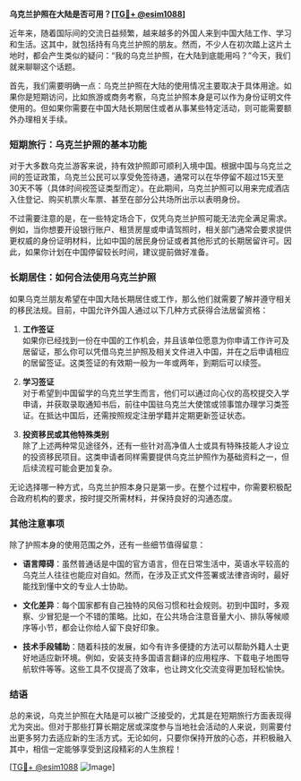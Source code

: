 **乌克兰护照在大陆是否可用？[[TG💪+ @esim1088](https://t.me/s/esim1088)]**

近年来，随着国际间的交流日益频繁，越来越多的外国人来到中国大陆工作、学习和生活。这其中，就包括持有乌克兰护照的朋友。然而，不少人在初次踏上这片土地时，都会产生类似的疑问：“我的乌克兰护照，在大陆到底能用吗？”今天，我们就来聊聊这个话题。

首先，我们需要明确一点：乌克兰护照在大陆的使用情况主要取决于具体用途。如果你是短期访问，比如旅游或商务考察，乌克兰护照本身是可以作为身份证明文件使用的。但如果你需要在中国大陆长期居住或者从事某些特定活动，则可能需要额外办理相关手续。

### **短期旅行：乌克兰护照的基本功能**

对于大多数乌克兰游客来说，持有效护照即可顺利入境中国。根据中国与乌克兰之间的签证政策，乌克兰公民可以享受免签待遇，通常可以在华停留不超过15天至30天不等（具体时间视签证类型而定）。在此期间，乌克兰护照可以用来完成酒店入住登记、购买机票火车票、甚至在部分公共场所出示以表明身份。

不过需要注意的是，在一些特定场合下，仅凭乌克兰护照可能无法完全满足需求。例如，当你想要开设银行账户、租赁房屋或申请驾照时，相关部门通常会要求提供更权威的身份证明材料，比如中国的居民身份证或者其他形式的长期居留许可。因此，如果你计划在中国停留较长时间，建议提前做好准备。

### **长期居住：如何合法使用乌克兰护照**

如果乌克兰朋友希望在中国大陆长期居住或工作，那么他们就需要了解并遵守相关的移民法规。目前，中国允许外国人通过以下几种方式获得合法居留资格：

1. **工作签证**  
   如果你已经找到一份在中国的工作机会，并且该单位愿意为你申请工作许可及居留证，那么你可以凭借乌克兰护照及相关文件进入中国，并在之后申请相应的居留签证。这类签证的有效期一般为一年或两年，到期后可以续签。

2. **学习签证**  
   对于希望到中国留学的乌克兰学生而言，他们可以通过向心仪的高校提交入学申请，并获取录取通知书后，前往中国驻乌克兰大使馆或领事馆办理学习类签证。在抵达中国后，还需按照规定注册学籍并定期更新签证状态。

3. **投资移民或其他特殊类别**  
   除了上述两种常见途径外，还有一些针对高净值人士或具有特殊技能人才设立的投资移民项目。这类申请者同样需要提供乌克兰护照作为基础资料之一，但后续流程可能会更加复杂。

无论选择哪一种方式，乌克兰护照本身只是第一步。在整个过程中，你需要积极配合政府机构的要求，按时提交所需材料，并保持良好的沟通态度。

### **其他注意事项**

除了护照本身的使用范围之外，还有一些细节值得留意：

- **语言障碍**：虽然普通话是中国的官方语言，但在日常生活中，英语水平较高的乌克兰人往往也能应对自如。然而，在涉及正式文件签署或法律咨询时，最好能找到懂中文的专业人士协助。
  
- **文化差异**：每个国家都有自己独特的风俗习惯和社会规则。初到中国时，多观察、少冒犯是一个不错的策略。比如，在公共场合注意音量大小、排队等候顺序等小节，都会让你给人留下良好印象。

- **技术手段辅助**：随着科技的发展，如今有许多便捷的方法可以帮助外籍人士更好地适应新环境。例如，安装支持多国语言翻译的应用程序、下载电子地图导航软件等等。这些工具不仅提高了效率，也让跨文化交流变得更加轻松愉快。

### **结语**

总的来说，乌克兰护照在大陆是可以被广泛接受的，尤其是在短期旅行方面表现得尤为突出。但对于那些打算长期定居或深度参与当地社会活动的人来说，则需要付出更多努力去适应新的生活方式。无论如何，只要你保持开放的心态，并积极融入其中，相信一定能够享受到这段精彩的人生旅程！

[[TG💪+ @esim1088](https://t.me/s/esim1088) ![Image](https://i.postimg.cc/4NQfJmqS/Snipaste-2025-05-13-00-14-12.png)]